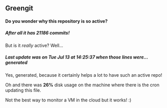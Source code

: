 ## Greengit

#### Do you wonder why this repository is so active?

##### After all it has 21186 commits!

But is it *really* active? Well...

##### Last update was on Tue Jul 13 at 14:25:37 when those lines were... generated

Yes, generated, because it certainly helps a lot to have such an active repo!

Oh and there was **26%** disk usage on the machine
where there is the cron updating this file.

Not the best way to monitor a VM in the cloud but it works! :)

